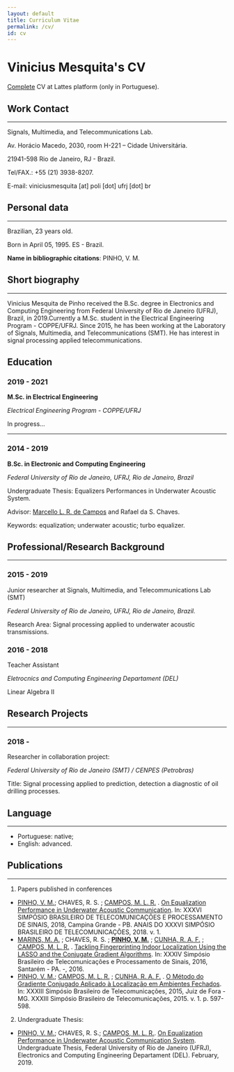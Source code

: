 ```yaml
---
layout: default
title: Curriculum Vitae
permalink: /cv/
id: cv
---
```


# Vinicius Mesquita's CV

[Complete](http://lattes.cnpq.br/2628435149154613) CV at Lattes platform (only in Portuguese).

## Work Contact
---
Signals, Multimedia, and Telecommunications Lab.

Av. Horácio Macedo, 2030, room H-221 – Cidade Universitária.

21941-598 Rio de Janeiro, RJ - Brazil.

Tel/FAX.: +55 (21) 3938-8207.

E-mail: viniciusmesquita [at] poli [dot] ufrj [dot] br

## Personal data
---
Brazilian, 23 years old.

Born in April 05, 1995. ES - Brazil.

**Name in bibliographic citations**: PINHO, V. M.

## Short biography
---
Vinicius Mesquita de Pinho received the B.Sc. degree in Electronics and Computing Engineering from Federal University of Rio de Janeiro (UFRJ), Brazil, in 2019.Currently a M.Sc. student in the Electrical Engineering Program - COPPE/UFRJ. Since 2015, he has been working at the Laboratory of Signals, Multimedia, and Telecommunications (SMT). He has interest in signal processing applied telecommunications.

## Education

### 2019 - 2021

**M.Sc. in Electrical Engineering**

*Electrical Engineering Program - COPPE/UFRJ*

In progress...

---

### 2014 - 2019

**B.Sc. in Electronic and Computing Engineering**

*Federal University of Rio de Janeiro, UFRJ, Rio de Janeiro, Brazil*

Undergraduate Thesis: Equalizers Performances in Underwater Acoustic System.

Advisor: [Marcello L. R. de Campos](http://www.smt.ufrj.br/~campos/) and Rafael da S. Chaves.

Keywords: equalization; underwater acoustic; turbo equalizer.


## Professional/Research Background
---

### 2015 - 2019

Junior researcher at Signals, Multimedia, and Telecommunications Lab (SMT)

*Federal University of Rio de Janeiro, UFRJ, Rio de Janeiro, Brazil.*

Research Area: Signal processing applied to underwater acoustic transmissions.

### 2016 - 2018

Teacher Assistant 

*Eletrocnics and Computing Engineering Departament (DEL)*

Linear Algebra II

## Research Projects
---

### 2018 - 

Researcher in collaboration project:

*Federal University of Rio de Janeiro (SMT) / CENPES (Petrobras)*

Title: Signal processing applied to prediction, detection a diagnostic of oil drilling processes. 




## Language
---
* Portuguese: native;
* English: advanced.


## Publications
---
1. Papers published in conferences

* [PINHO, V. M.](http://lattes.cnpq.br/2628435149154613); CHAVES, R. S. ; [CAMPOS, M. L. R.](http://lattes.cnpq.br/2402401592333107) . [On Equalization Performance in Underwater Acoustic Communication](https://www.researchgate.net/publication/326378250_On_Equalization_Performance_in_Underwater_Acoustic_Communication?_sg=54PA0udLekDiwv-VEnKBS3aCdjgjCkkhKXoEUotKK3GF-gwQksExU_i8FunUzEFTeqPfl4ehEyeqrw.DvOO58Cklc1ucky2V1sXcMAR3walp8-WoV_dpbF0RGBhBGaX_TeYVX3_gY7K8JtbigjEcyBg3xLHvFMiX2D4qg&_sgd%5Bnc%5D=1&_sgd%5Bncwor%5D=0). In: XXXVI SIMPÓSIO BRASILEIRO DE TELECOMUNICAÇÕES E PROCESSAMENTO DE SINAIS, 2018, Campina Grande - PB. ANAIS DO XXXVI SIMPÓSIO BRASILEIRO DE TELECOMUNICAÇÕES, 2018. v. 1.
* [MARINS, M. A.](http://lattes.cnpq.br/4476862527285936) ; CHAVES, R. S. ; **[PINHO, V. M.](http://lattes.cnpq.br/2628435149154613 )** ; [CUNHA, R. A. F.](http://lattes.cnpq.br/2402401592333107) ; [CAMPOS, M. L. R.](http://lattes.cnpq.br/2402401592333107) . [Tackling Fingerprinting Indoor Localization Using the LASSO and the Conjugate Gradient Algorithms](https://www.researchgate.net/publication/312936131_Tackling_Fingerprinting_Indoor_Localization_Using_the_LASSO_and_the_Conjugate_Gradient_Algorithms?_sg=54PA0udLekDiwv-VEnKBS3aCdjgjCkkhKXoEUotKK3GF-gwQksExU_i8FunUzEFTeqPfl4ehEyeqrw.DvOO58Cklc1ucky2V1sXcMAR3walp8-WoV_dpbF0RGBhBGaX_TeYVX3_gY7K8JtbigjEcyBg3xLHvFMiX2D4qg&_sgd%5Bnc%5D=1&_sgd%5Bncwor%5D=0). In: XXXIV Simpósio Brasileiro de Telecomunicações e Processamento de Sinais, 2016, Santarém - PA. -, 2016.
* [PINHO, V. M.](http://lattes.cnpq.br/2628435149154613); [CAMPOS, M. L. R.](http://lattes.cnpq.br/2402401592333107) ; [CUNHA, R. A. F.](http://lattes.cnpq.br/2402401592333107) . [O Método do Gradiente Conjugado Aplicado à Localização em Ambientes Fechados](https://www.researchgate.net/publication/325766189_O_Metodo_do_Gradiente_Conjugado_Aplicado_a_Localizacao_em_Ambientes_Fechados). In: XXXIII Simpósio Brasileiro de Telecomunicações, 2015, Juiz de Fora - MG. XXXIII Simpósio Brasileiro de Telecomunicações, 2015. v. 1. p. 597-598.

2. Undergraduate Thesis:
* [PINHO, V. M.](http://lattes.cnpq.br/2628435149154613); CHAVES, R. S.; [CAMPOS, M. L. R.](http://lattes.cnpq.br/2402401592333107). [ On Equalization Performance in Underwater Acoustic Communication System](https://www.researchgate.net/publication/331529947_On_Equalization_Performance_in_Underwater_Acoustic_Communication_System). Undergraduate Thesis, Federal University of Rio de Janeiro (UFRJ), Electronics and Computing Engineering Departament (DEL). February, 2019.

